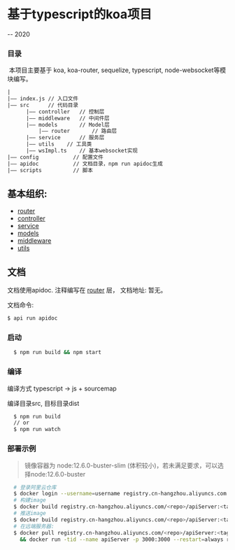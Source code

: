 # 基于typescript的koa项目
-- 2020
### 目录

​	本项目主要基于 koa, koa-router, sequelize, typescript, node-websocket等模块编写。

```html
|
|—— index.js // 入口文件
|—— src      // 代码目录
	  |—— controller   // 控制层
	  |—— middleware   // 中间件层
	  |—— models       // Model层
    	  |—— router       // 路由层
	  |—— service	   // 服务层
	  |—— utils	   // 工具类
	  |—— wsImpl.ts    // 基本websocket实现
|—— config           // 配置文件
|—— apidoc           // 文档目录，npm run apidoc生成
|—— scripts          // 脚本
```



## 基本组织:
  * [router](src/router/router.md)
  * [controller](src/controller/controller.md)
  * [service](src/service/service.md)
  * [models](src/models/models.md)
  * [middleware](src/middleware/middleware.md)
  * [utils](src/utils/utils.md)



## 文档

文档使用apidoc. 注释编写在 [router](src/router/router.md) 层， 文档地址: 暂无。

文档命令:

```bash
$ api run apidoc
```



### 启动

```bash
  $ npm run build && npm start 
```

### 编译

编译方式 typescript ->  js + sourcemap

编译目录src, 目标目录dist

```bash
  $ npm run build 
  // or
  $ npm run watch
```

### 部署示例

> 镜像容器为 node:12.6.0-buster-slim (体积较小)，若未满足要求，可以选择node:12.6.0-buster

```bash
  # 登录阿里云仓库
  $ docker login --username=username registry.cn-hangzhou.aliyuncs.com  
  # 构建image
  $ docker build registry.cn-hangzhou.aliyuncs.com/<repo>/apiServer:<tag> .
  # 推送image
  $ docker build registry.cn-hangzhou.aliyuncs.com/<repo>/apiServer:<tag> .
  # 在远端服务器:
  $ docker pull registry.cn-hangzhou.aliyuncs.com/<repo>/apiServer:<tag> \
    && docker run -tid --name apiServer -p 3000:3000 --restart=always registry.cn-hangzhou.aliyuncs.com/<repo>/apiServer:<tag>
```
